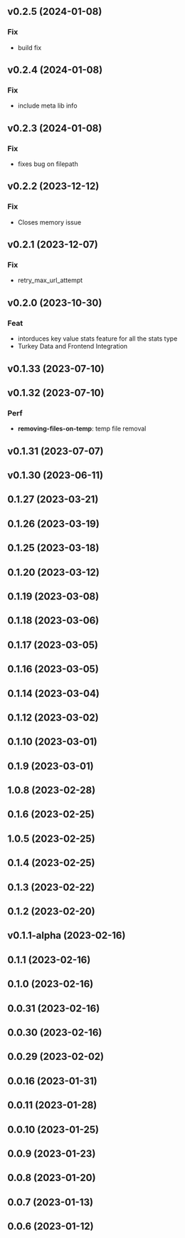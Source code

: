 ## v0.2.5 (2024-01-08)

### Fix

- build fix

## v0.2.4 (2024-01-08)

### Fix

- include meta lib info

## v0.2.3 (2024-01-08)

### Fix

- fixes bug on filepath

## v0.2.2 (2023-12-12)

### Fix

- Closes memory issue

## v0.2.1 (2023-12-07)

### Fix

- retry_max_url_attempt

## v0.2.0 (2023-10-30)

### Feat

- intorduces key value stats feature for all the stats type
- Turkey Data and Frontend Integration

## v0.1.33 (2023-07-10)

## v0.1.32 (2023-07-10)

### Perf

- **removing-files-on-temp**: temp file removal

## v0.1.31 (2023-07-07)

## v0.1.30 (2023-06-11)

## 0.1.27 (2023-03-21)

## 0.1.26 (2023-03-19)

## 0.1.25 (2023-03-18)

## 0.1.20 (2023-03-12)

## 0.1.19 (2023-03-08)

## 0.1.18 (2023-03-06)

## 0.1.17 (2023-03-05)

## 0.1.16 (2023-03-05)

## 0.1.14 (2023-03-04)

## 0.1.12 (2023-03-02)

## 0.1.10 (2023-03-01)

## 0.1.9 (2023-03-01)

## 1.0.8 (2023-02-28)

## 0.1.6 (2023-02-25)

## 1.0.5 (2023-02-25)

## 0.1.4 (2023-02-25)

## 0.1.3 (2023-02-22)

## 0.1.2 (2023-02-20)

## v0.1.1-alpha (2023-02-16)

## 0.1.1 (2023-02-16)

## 0.1.0 (2023-02-16)

## 0.0.31 (2023-02-16)

## 0.0.30 (2023-02-16)

## 0.0.29 (2023-02-02)

## 0.0.16 (2023-01-31)

## 0.0.11 (2023-01-28)

## 0.0.10 (2023-01-25)

## 0.0.9 (2023-01-23)

## 0.0.8 (2023-01-20)

## 0.0.7 (2023-01-13)

## 0.0.6 (2023-01-12)
